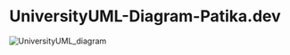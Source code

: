 # UniversityUML-Diagram-Patika.dev

![UniversityUML_diagram](https://user-images.githubusercontent.com/71853456/186539250-feef56c5-bfd3-4313-9b61-f40d3b631075.png)
